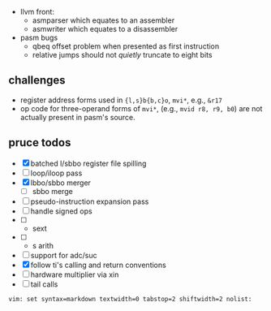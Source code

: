 - llvm front:
  - asmparser which equates to an assembler
  - asmwriter which equates to a disassembler
- pasm bugs
  - qbeq offset problem when presented as first instruction
  - relative jumps should not _quietly_ truncate to eight bits

## challenges

- register address forms used in `{l,s}b{b,c}o`, `mvi*`, e.g., `&r17`
- op code for three-operand forms of `mvi*`, (e.g., `mvid r8, r9, b0`) are not
  actually present in pasm's source.

## pruce todos
- [x] batched l/sbbo register file spilling
- [ ] loop/iloop pass
- [x] lbbo/sbbo merger
  - [ ] sbbo merge
- [ ] pseudo-instruction expansion pass
- [ ] handle signed ops
- [ ] - sext
- [ ] - s arith
- [ ] support for adc/suc
- [x] follow ti's calling and return conventions
- [ ] hardware multiplier via xin
- [ ] tail calls

` vim: set syntax=markdown textwidth=0 tabstop=2 shiftwidth=2 nolist: `
